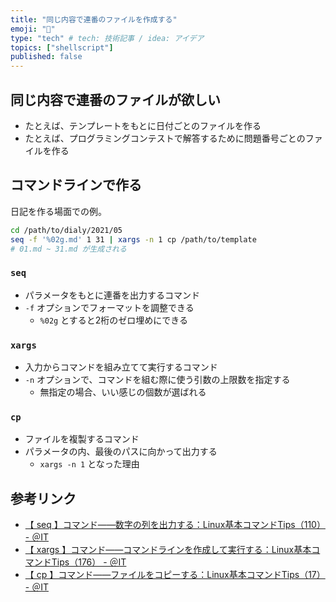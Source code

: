 ```yaml
---
title: "同じ内容で連番のファイルを作成する"
emoji: "👻"
type: "tech" # tech: 技術記事 / idea: アイデア
topics: ["shellscript"]
published: false
---
```


## 同じ内容で連番のファイルが欲しい

- たとえば、テンプレートをもとに日付ごとのファイルを作る
- たとえば、プログラミングコンテストで解答するために問題番号ごとのファイルを作る

## コマンドラインで作る

日記を作る場面での例。

```sh
cd /path/to/dialy/2021/05
seq -f '%02g.md' 1 31 | xargs -n 1 cp /path/to/template
# 01.md ~ 31.md が生成される
```

### `seq`

- パラメータをもとに連番を出力するコマンド
- `-f` オプションでフォーマットを調整できる
    - `%02g` とすると2桁のゼロ埋めにできる

### `xargs`

- 入力からコマンドを組み立てて実行するコマンド
- `-n` オプションで、コマンドを組む際に使う引数の上限数を指定する
    - 無指定の場合、いい感じの個数が選ばれる

### `cp`

- ファイルを複製するコマンド
- パラメータの内、最後のパスに向かって出力する
    - `xargs -n 1` となった理由

## 参考リンク

- [【 seq 】コマンド――数字の列を出力する：Linux基本コマンドTips（110） - ＠IT](https://www.atmarkit.co.jp/ait/articles/1705/18/news033.html)
- [【 xargs 】コマンド――コマンドラインを作成して実行する：Linux基本コマンドTips（176） - ＠IT](https://www.atmarkit.co.jp/ait/articles/1801/19/news014.html)
- [【 cp 】コマンド――ファイルをコピーする：Linux基本コマンドTips（17） - ＠IT](https://www.atmarkit.co.jp/ait/articles/1605/31/news019.html)
